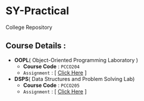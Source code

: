 # SY-Practical
College Repository

## Course Details :

- **OOPL**( Object-Oriented Programming Laboratory )
  - **Course Code** : `PCCO204`
  - `Assignment` : [ [Click Here](/OOP-Practical) ]
- **DSPS**( Data Structures and Problem Solving Lab)
  - **Course Code** : `PCCO205`
  - `Assignment` : [ [Click Here](/DSPS-Practical) ]
